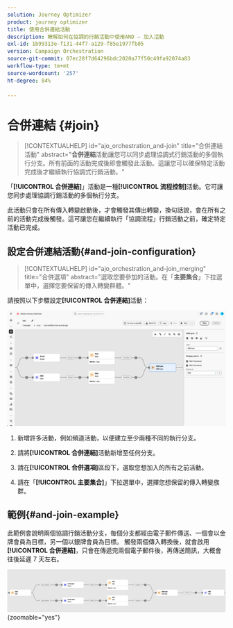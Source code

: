 ```yaml
---
solution: Journey Optimizer
product: journey optimizer
title: 使用合併連結活動
description: 瞭解如何在協調的行銷活動中使用AND — 加入活動
exl-id: 1b99313e-f131-44f7-a129-f85e1977fb05
version: Campaign Orchestration
source-git-commit: 07ec28f7d64296bdc2020a77f50c49fa92074a83
workflow-type: tm+mt
source-wordcount: '257'
ht-degree: 84%

---
```



# 合併連結 {#join}

>[!CONTEXTUALHELP]
>id="ajo_orchestration_and-join"
>title="合併連結活動"
>abstract="**合併連結**&#x200B;活動讓您可以同步處理協調式行銷活動的多個執行分支。所有前面的活動完成後即會觸發此活動。這讓您可以確保特定活動完成後才繼續執行協調式行銷活動。"

「**[!UICONTROL 合併連結]**」活動是一種&#x200B;**[!UICONTROL 流程控制]**&#x200B;活動。它可讓您同步處理協調行銷活動的多個執行分支。

此活動只會在所有傳入轉變啟動後，才會觸發其傳出轉變，換句話說，會在所有之前的活動完成後觸發。這可讓您在繼續執行「協調流程」行銷活動之前，確定特定活動已完成。

## 設定合併連結活動{#and-join-configuration}

>[!CONTEXTUALHELP]
>id="ajo_orchestration_and-join_merging"
>title="合併選項"
>abstract="選取您要參加的活動。在「**主要集合**」下拉選單中，選擇您要保留的傳入轉變群體。"

請按照以下步驟設定&#x200B;**[!UICONTROL 合併連結]**&#x200B;活動：

![](../assets/workflow-andjoin.png)

1. 新增許多活動，例如頻道活動，以便建立至少兩種不同的執行分支。

1. 請將&#x200B;**[!UICONTROL 合併連結]**&#x200B;活動新增至任何分支。

1. 請在&#x200B;**[!UICONTROL 合併選項]**&#x200B;區段下，選取您想加入的所有之前活動。

1. 請在「**[!UICONTROL 主要集合]**」下拉選單中，選擇您想保留的傳入轉變族群。

## 範例{#and-join-example}

此範例會說明兩個協調行銷活動分支，每個分支都經由電子郵件傳送、一個會以金牌會員為目標，另一個以銀牌會員為目標。 觸發兩個傳入轉換後，就會啟用&#x200B;**[!UICONTROL 合併連結]**，只會在傳遞完兩個電子郵件後，再傳送簡訊，大概會往後延遲 7 天左右。

![](../assets/workflow-andjoin-example.png){zoomable="yes"}
